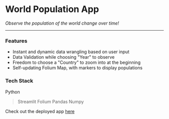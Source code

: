 # World Population App
*Observe the population of the world change over time!*

-----------

### Features
- Instant and dynamic data wrangling based on user input
- Data Validation while choosing "Year" to observe
- Freedom to choose a "Country" to zoom into at the beginning
- Self-updating Folium Map, with markers to display populations

### Tech Stack
Python
> Streamlit
> Folium
> Pandas
> Numpy

Check out the deployed app [here](https://world-population-app.herokuapp.com/)
